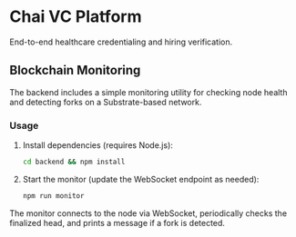 # Chai VC Platform

End-to-end healthcare credentialing and hiring verification.

## Blockchain Monitoring

The backend includes a simple monitoring utility for checking node health and detecting forks on a Substrate-based network.

### Usage

1. Install dependencies (requires Node.js):
   ```bash
   cd backend && npm install
   ```
2. Start the monitor (update the WebSocket endpoint as needed):
   ```bash
   npm run monitor
   ```

The monitor connects to the node via WebSocket, periodically checks the finalized head, and prints a message if a fork is detected.
